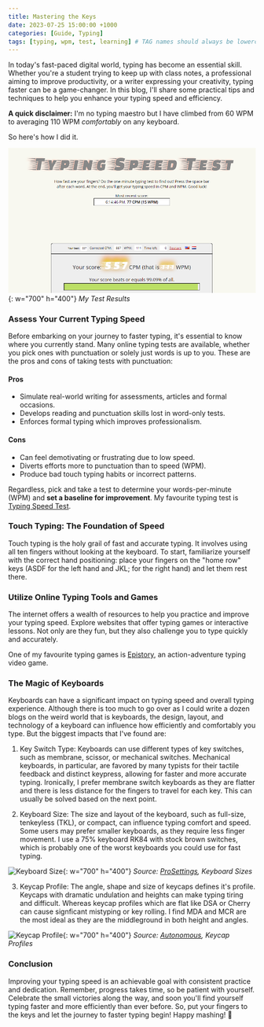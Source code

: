 ```yaml
---
title: Mastering the Keys
date: 2023-07-25 15:00:00 +1000
categories: [Guide, Typing]
tags: [typing, wpm, test, learning] # TAG names should always be lowercase
---
```


In today's fast-paced digital world, typing has become an essential skill. Whether you're a student trying to keep up with class notes, a professional aiming to improve productivity, or a writer expressing your creativity, typing faster can be a game-changer. In this blog, I'll share some practical tips and techniques to help you enhance your typing speed and efficiency.

**A quick disclaimer:** I'm no typing maestro but I have climbed from 60 WPM to averaging 110 WPM _comfortably_ on any keyboard.

So here's how I did it.

![Desktop View](/assets/img/mastering-the-keys/typing-test-sc.png){: w="700" h="400"}
_My Test Results_

### Assess Your Current Typing Speed

Before embarking on your journey to faster typing, it's essential to know where you currently stand. Many online typing tests are available, whether you pick ones with punctuation or solely just words is up to you. These are the pros and cons of taking tests with punctuation:

#### Pros

- Simulate real-world writing for assessments, articles and formal occasions.
- Develops reading and punctuation skills lost in word-only tests.
- Enforces formal typing which improves professionalism.

#### Cons

- Can feel demotivating or frustrating due to low speed.
- Diverts efforts more to punctuation than to speed (WPM).
- Produce bad touch typing habits or incorrect patterns.

Regardless, pick and take a test to determine your words-per-minute (WPM) and **set a baseline for improvement**. My favourite typing test is [Typing Speed Test](https://typing-speed-test.aoeu.eu/).

### Touch Typing: The Foundation of Speed

Touch typing is the holy grail of fast and accurate typing. It involves using all ten fingers without looking at the keyboard. To start, familiarize yourself with the correct hand positioning: place your fingers on the "home row" keys (ASDF for the left hand and JKL; for the right hand) and let them rest there.

### Utilize Online Typing Tools and Games

The internet offers a wealth of resources to help you practice and improve your typing speed. Explore websites that offer typing games or interactive lessons. Not only are they fun, but they also challenge you to type quickly and accurately.

One of my favourite typing games is [Epistory](https://epistorygame.com/), an action-adventure typing video game.

### The Magic of Keyboards

Keyboards can have a significant impact on typing speed and overall typing experience. Although there is too much to go over as I could write a dozen blogs on the weird world that is keyboards, the design, layout, and technology of a keyboard can influence how efficiently and comfortably you type. But the biggest impacts that I've found are:

1. Key Switch Type: Keyboards can use different types of key switches, such as membrane, scissor, or mechanical switches. Mechanical keyboards, in particular, are favored by many typists for their tactile feedback and distinct keypress, allowing for faster and more accurate typing. Ironically, I prefer membrane switch keyboards as they are flatter and there is less distance for the fingers to travel for each key. This can usually be solved based on the next point.

2. Keyboard Size: The size and layout of the keyboard, such as full-size, tenkeyless (TKL), or compact, can influence typing comfort and speed. Some users may prefer smaller keyboards, as they require less finger movement. I use a 75% keyboard RK84 with stock brown switches, which is probably one of the worst keyboards you could use for fast typing.

![Keyboard Size](https://prosettings.net/cdn-cgi/image/dpr=1%2Cf=auto%2Cfit=cover%2Cheight=540%2Cq=85%2Cwidth=960/wp-content/uploads/keyboard-sizes.png){: w="700" h="400"}
_Source: [ProSettings](https://prosettings.net/blog/keyboard-size-differences-explained/), Keyboard Sizes_

3. Keycap Profile: The angle, shape and size of keycaps defines it's profile. Keycaps with dramatic undulation and heights can make typing tiring and difficult. Whereas keycap profiles which are flat like DSA or Cherry can cause signficant mistyping or key rolling. I find MDA and MCR are the most ideal as they are the middleground in both height and angles.

![Keycap Profile](https://cdn.autonomous.ai/static/upload/images/common/upload/20220405/Complete-Guide-of-Keycap-Profiles-and-Materials_260fb2d60b0.jpg){: w="700" h="400"}
_Source: [Autonomous](https://www.autonomous.ai/ourblog/guide-of-keycap-profiles-and-materials), Keycap Profiles_

### Conclusion

Improving your typing speed is an achievable goal with consistent practice and dedication. Remember, progress takes time, so be patient with yourself. Celebrate the small victories along the way, and soon you'll find yourself typing faster and more efficiently than ever before. So, put your fingers to the keys and let the journey to faster typing begin! Happy mashing! 🚀
